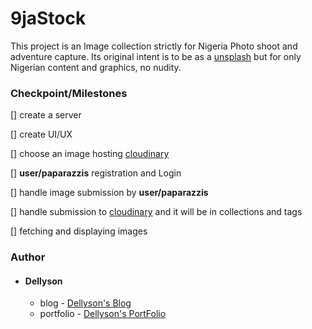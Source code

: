 # 9jaStock

This project is an Image collection strictly for Nigeria Photo shoot and adventure capture.
Its original intent is to be as a [unsplash]() but for only Nigerian content and graphics, no nudity.

### Checkpoint/Milestones

[] create a server

[] create UI/UX

[] choose an image hosting [cloudinary](cloudinary.com)

[] **user/paparazzis** registration and Login

[] handle image submission by **user/paparazzis**

[] handle submission to [cloudinary](cloudinary.com) and it will be in collections and tags

[] fetching and displaying images

### Author

- #### Dellyson
  - blog - [Dellyson's Blog](dellyson.hashnode.dev)
  - portfolio - [Dellyson's PortFolio](dellysn.github.io/portfolio)
